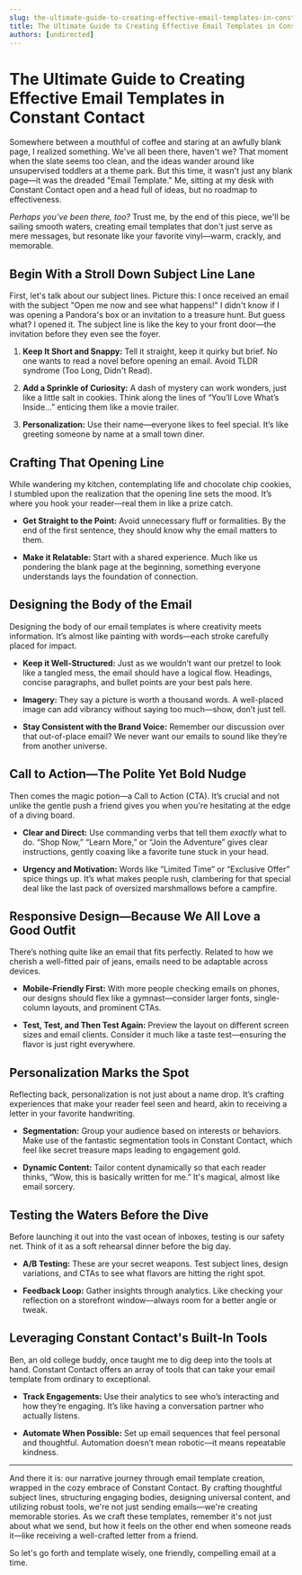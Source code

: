 ```yaml
---
slug: the-ultimate-guide-to-creating-effective-email-templates-in-constant-contact
title: The Ultimate Guide to Creating Effective Email Templates in Constant Contact
authors: [undirected]
---
```



# The Ultimate Guide to Creating Effective Email Templates in Constant Contact

Somewhere between a mouthful of coffee and staring at an awfully blank page, I realized something. We've all been there, haven't we? That moment when the slate seems too clean, and the ideas wander around like unsupervised toddlers at a theme park. But this time, it wasn't just any blank page—it was the dreaded "Email Template." Me, sitting at my desk with Constant Contact open and a head full of ideas, but no roadmap to effectiveness.

*Perhaps you’ve been there, too?* Trust me, by the end of this piece, we'll be sailing smooth waters, creating email templates that don't just serve as mere messages, but resonate like your favorite vinyl—warm, crackly, and memorable.

## **Begin With a Stroll Down Subject Line Lane**

First, let's talk about our subject lines. Picture this: I once received an email with the subject "Open me now and see what happens!" I didn't know if I was opening a Pandora's box or an invitation to a treasure hunt. But guess what? I opened it. The subject line is like the key to your front door—the invitation before they even see the foyer.

1. **Keep It Short and Snappy:** Tell it straight, keep it quirky but brief. No one wants to read a novel before opening an email. Avoid TLDR syndrome (Too Long, Didn't Read).

2. **Add a Sprinkle of Curiosity:** A dash of mystery can work wonders, just like a little salt in cookies. Think along the lines of “You’ll Love What’s Inside…” enticing them like a movie trailer.

3. **Personalization:** Use their name—everyone likes to feel special. It’s like greeting someone by name at a small town diner.

## **Crafting That Opening Line**

While wandering my kitchen, contemplating life and chocolate chip cookies, I stumbled upon the realization that the opening line sets the mood. It’s where you hook your reader—real them in like a prize catch.

- **Get Straight to the Point:** Avoid unnecessary fluff or formalities. By the end of the first sentence, they should know why the email matters to them.

- **Make it Relatable:** Start with a shared experience. Much like us pondering the blank page at the beginning, something everyone understands lays the foundation of connection.

## **Designing the Body of the Email**

Designing the body of our email templates is where creativity meets information. It’s almost like painting with words—each stroke carefully placed for impact.

- **Keep it Well-Structured:** Just as we wouldn’t want our pretzel to look like a tangled mess, the email should have a logical flow. Headings, concise paragraphs, and bullet points are your best pals here.

- **Imagery:** They say a picture is worth a thousand words. A well-placed image can add vibrancy without saying too much—show, don’t just tell.

- **Stay Consistent with the Brand Voice:** Remember our discussion over that out-of-place email? We never want our emails to sound like they’re from another universe.

## **Call to Action—The Polite Yet Bold Nudge**

Then comes the magic potion—a Call to Action (CTA). It’s crucial and not unlike the gentle push a friend gives you when you're hesitating at the edge of a diving board.

- **Clear and Direct:** Use commanding verbs that tell them *exactly* what to do. “Shop Now,” “Learn More,” or “Join the Adventure” gives clear instructions, gently coaxing like a favorite tune stuck in your head.

- **Urgency and Motivation:** Words like “Limited Time” or “Exclusive Offer” spice things up. It’s what makes people rush, clambering for that special deal like the last pack of oversized marshmallows before a campfire.

## **Responsive Design—Because We All Love a Good Outfit**

There’s nothing quite like an email that fits perfectly. Related to how we cherish a well-fitted pair of jeans, emails need to be adaptable across devices.

- **Mobile-Friendly First:** With more people checking emails on phones, our designs should flex like a gymnast—consider larger fonts, single-column layouts, and prominent CTAs.

- **Test, Test, and Then Test Again:** Preview the layout on different screen sizes and email clients. Consider it much like a taste test—ensuring the flavor is just right everywhere.

## **Personalization Marks the Spot**

Reflecting back, personalization is not just about a name drop. It’s crafting experiences that make your reader feel seen and heard, akin to receiving a letter in your favorite handwriting.

- **Segmentation:** Group your audience based on interests or behaviors. Make use of the fantastic segmentation tools in Constant Contact, which feel like secret treasure maps leading to engagement gold.

- **Dynamic Content:** Tailor content dynamically so that each reader thinks, “Wow, this is basically written for me.” It's magical, almost like email sorcery.

## **Testing the Waters Before the Dive**

Before launching it out into the vast ocean of inboxes, testing is our safety net. Think of it as a soft rehearsal dinner before the big day.

- **A/B Testing:** These are your secret weapons. Test subject lines, design variations, and CTAs to see what flavors are hitting the right spot.

- **Feedback Loop:** Gather insights through analytics. Like checking your reflection on a storefront window—always room for a better angle or tweak.

## **Leveraging Constant Contact's Built-In Tools**

Ben, an old college buddy, once taught me to dig deep into the tools at hand. Constant Contact offers an array of tools that can take your email template from ordinary to exceptional.

- **Track Engagements:** Use their analytics to see who’s interacting and how they’re engaging. It’s like having a conversation partner who actually listens.

- **Automate When Possible:** Set up email sequences that feel personal and thoughtful. Automation doesn’t mean robotic—it means repeatable kindness.

---

And there it is: our narrative journey through email template creation, wrapped in the cozy embrace of Constant Contact. By crafting thoughtful subject lines, structuring engaging bodies, designing universal content, and utilizing robust tools, we're not just sending emails—we're creating memorable stories. As we craft these templates, remember it's not just about what we send, but how it feels on the other end when someone reads it—like receiving a well-crafted letter from a friend.

So let's go forth and template wisely, one friendly, compelling email at a time.
```
